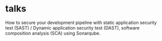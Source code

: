 # talks
How to secure your development pipeline with static application security test (SAST) / Dynamic application security test (DAST), software composition analysis (SCA) using Sonarqube.
